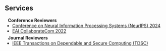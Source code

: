 ## Services

<h4 style="margin:0 10px 0;">Conference Reviewers</h4>

<ul style="margin:0 0 5px;">
  <li><a href="https://neurips.cc/Conferences/2024"><autocolor>Conference on Neural Information Processing Systems (NeurIPS) 2024</autocolor></a></li>
  <li><a href="https://collaboratecom.eai-conferences.org/2022/#:~:text=The%2018th%20International%20Conference%20on,in%20collaborative%20networking%2C%20technology%20and"><autocolor>EAI CollaborateCom 2022</autocolor></a></li>
  
</ul>

<h4 style="margin:0 10px 0;">Journal Reviewers</h4>

<ul style="margin:0 0 20px;">
  <li><a href="https://ieeexplore.ieee.org/xpl/RecentIssue.jsp?punumber=8858"><autocolor>IEEE Transactions on Dependable and Secure Computing (TDSC)</autocolor></a></li>
</ul>